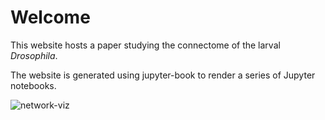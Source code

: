# Welcome

This website hosts a paper studying the connectome of the larval *Drosophila*.

The website is generated using jupyter-book to render a series of Jupyter notebooks.

![network-viz](./images/temp-maggot-brain-umap-omni-hue_key=merge_class.png)
